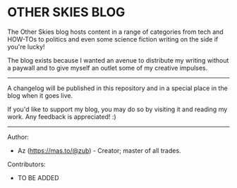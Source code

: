 # OTHER SKIES BLOG

The Other Skies blog hosts content in a range of categories from tech and HOW-TOs to politics and
even some science fiction writing on the side if you're lucky!

The blog exists because I wanted an avenue to distribute my writing without a paywall and to give
myself an outlet some of my creative impulses.

---

A changelog will be published in this repository and in a special place in the blog when it goes live.

If you'd like to support my blog, you may do so by visiting it and reading my work. Any feedback is
appreciated! :)

---

Author:
- Az (https://mas.to/@zub) - Creator; master of all trades.

Contributors:

- TO BE ADDED
